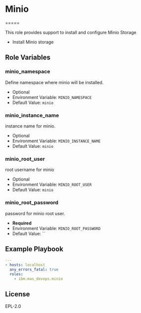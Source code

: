# Minio
=====

This role provides support to install and configure Minio Storage

* Install Minio storage

Role Variables
--------------

### minio_namespace
Define namespace where minio will be installed.

* Optional
* Environment Variable: `MINIO_NAMESPACE`
* Default Value: `minio`

### minio_instance_name
instance name for minio.

* Optional
* Environment Variable: `MINIO_INSTANCE_NAME`
* Default Value: `minio`

### minio_root_user
root username for minio

* Optional
* Environment Variable: `MINIO_ROOT_USER`
* Default Value: `minio`

### minio_root_password
password for minio root user.

* **Required**
* Environment Variable: `MINIO_ROOT_PASSWORD`
* Default Value: ``

Example Playbook
----------------

```yaml
---
- hosts: localhost
  any_errors_fatal: true
  roles:
    - ibm.mas_devops.minio
```

License
-------

EPL-2.0

